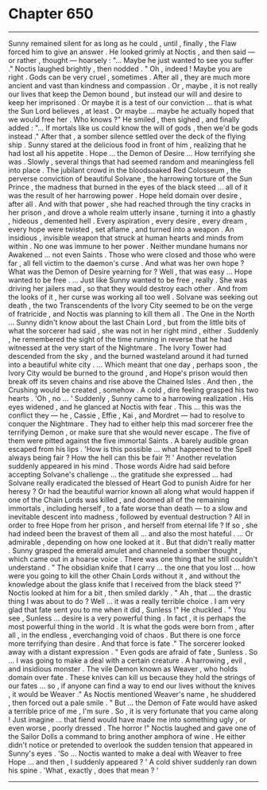 
# Chapter 650


---

Sunny remained silent for as long as he could , until , finally , the Flaw forced him to give an answer .
He looked grimly at Noctis , and then said — or rather , thought — hoarsely :
"... Maybe he just wanted to see you suffer ."
Noctis laughed brightly , then nodded .
" Oh , indeed ! Maybe you are right . Gods can be very cruel , sometimes . After all , they are much more ancient and vast than kindness and compassion . Or , maybe , it is not really our lives that keep the Demon bound , but instead our will and desire to keep her imprisoned . Or maybe it is a test of our conviction … that is what the Sun Lord believes , at least . Or maybe … maybe he actually hoped that we would free her . Who knows ?"
He smiled , then sighed , and finally added :
"... If mortals like us could know the will of gods , then we'd be gods instead ."
After that , a somber silence settled over the deck of the flying ship .
Sunny stared at the delicious food in front of him , realizing that he had lost all his appetite .
Hope … the Demon of Desire …
How terrifying she was .
Slowly , several things that had seemed random and meaningless fell into place .
The jubilant crowd in the bloodsoaked Red Colosseum , the perverse conviction of beautiful Solvane , the harrowing torture of the Sun Prince , the madness that burned in the eyes of the black steed … all of it was the result of her harrowing power .
Hope held domain over desire , after all . And with that power , she had reached through the tiny cracks in her prison , and drove a whole realm utterly insane , turning it into a ghastly , hideous , demented hell . Every aspiration , every desire , every dream , every hope were twisted , set aflame , and turned into a weapon . An insidious , invisible weapon that struck at human hearts and minds from within .
No one was immune to her power . Neither mundane humans nor Awakened ... not even Saints . Those who were closed and those who were far , all fell victim to the daemon's curse .
And what was her own hope ? What was the Demon of Desire yearning for ?
Well , that was easy …
Hope wanted to be free .
… Just like Sunny wanted to be free , really .
She was driving her jailers mad , so that they would destroy each other . And from the looks of it , her curse was working all too well . Solvane was seeking out death , the two Transcendents of the Ivory City seemed to be on the verge of fratricide , and Noctis was planning to kill them all .
The One in the North … Sunny didn't know about the last Chain Lord , but from the little bits of what the sorcerer had said , she was not in her right mind , either .
Suddenly , he remembered the sight of the time running in reverse that he had witnessed at the very start of the Nightmare . The Ivory Tower had descended from the sky , and the burned wasteland around it had turned into a beautiful white city .
… Which meant that one day , perhaps soon , the Ivory City would be burned to the ground , and Hope's prison would then break off its seven chains and rise above the Chained Isles .
And then , the Crushing would be created , somehow .
A cold , dire feeling grasped his two hearts .
'Oh , no … '
Suddenly , Sunny came to a harrowing realization . His eyes widened , and he glanced at Noctis with fear .
This … this was the conflict they — he , Cassie , Effie , Kai , and Mordret — had to resolve to conquer the Nightmare . They had to either help this mad sorcerer free the terrifying Demon , or make sure that she would never escape .
The five of them were pitted against the five immortal Saints .
A barely audible groan escaped from his lips .
'How is this possible … what happened to the Spell always being fair ? How the hell can this be fair ?! '
Another revelation suddenly appeared in his mind . Those words Aidre had said before accepting Solvane's challenge … the gratitude she expressed … had Solvane really eradicated the blessed of Heart God to punish Aidre for her heresy ?
Or had the beautiful warrior known all along what would happen if one of the Chain Lords was killed , and doomed all of the remaining immortals , including herself , to a fate worse than death — to a slow and inevitable descent into madness , followed by eventual destruction ? All in order to free Hope from her prison , and herself from eternal life ?
If so , she had indeed been the bravest of them all … and also the most hateful .
... Or admirable , depending on how one looked at it .
But that didn't really matter .
Sunny grasped the emerald amulet and channeled a somber thought , which came out in a hoarse voice .
There was one thing that he still couldn't understand .
" The obsidian knife that I carry … the one that you lost … how were you going to kill the other Chain Lords without it , and without the knowledge about the glass knife that I received from the black steed ?"
Noctis looked at him for a bit , then smiled darkly .
" Ah , that … the drastic thing I was about to do ? Well … it was a really terrible choice . I am very glad that fate sent you to me when it did , Sunless !"
He chuckled .
" You see , Sunless … desire is a very powerful thing . In fact , it is perhaps the most powerful thing in the world . It is what the gods were born from , after all , in the endless , everchanging void of chaos . But there is one force more terrifying than desire . And that force is fate ."
The sorcerer looked away with a distant expression .
" Even gods are afraid of fate , Sunless . So … I was going to make a deal with a certain creature . A harrowing , evil , and insidious monster . The vile Demon known as Weaver , who holds domain over fate . These knives can kill us because they hold the strings of our fates … so , if anyone can find a way to end our lives without the knives , it would be Weaver ."
As Noctis mentioned Weaver's name , he shuddered , then forced out a pale smile .
" But … the Demon of Fate would have asked a terrible price of me , I'm sure . So , it is very fortunate that you came along ! Just imagine … that fiend would have made me into something ugly , or even worse , poorly dressed . The horror !"
Noctis laughed and gave one of the Sailor Dolls a command to bring another amphora of wine .
He either didn't notice or pretended to overlook the sudden tension that appeared in Sunny's eyes .
'So … Noctis wanted to make a deal with Weaver to free Hope … and then , I suddenly appeared ? '
A cold shiver suddenly ran down his spine .
'What , exactly , does that mean ? '

---

